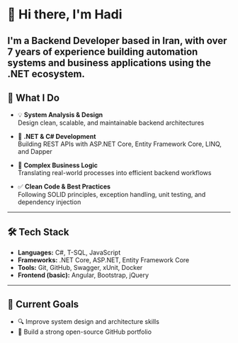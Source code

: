 # 👋 Hi there, I'm Hadi

I'm a **Backend Developer** based in **Iran**, with over 7 years of experience building automation systems and business applications using the **.NET ecosystem**.  
---

## 💼 What I Do

- 💡 **System Analysis & Design**  
  Design clean, scalable, and maintainable backend architectures

- 🔧 **.NET & C# Development**  
  Building REST APIs with ASP.NET Core, Entity Framework Core, LINQ, and Dapper

- 🧠 **Complex Business Logic**  
  Translating real-world processes into efficient backend workflows

- ✅ **Clean Code & Best Practices**  
  Following SOLID principles, exception handling, unit testing, and dependency injection

---

## 🛠 Tech Stack

- **Languages:** C#, T-SQL, JavaScript  
- **Frameworks:** .NET Core, ASP.NET, Entity Framework Core  
- **Tools:** Git, GitHub, Swagger, xUnit, Docker  
- **Frontend (basic):** Angular, Bootstrap, jQuery

---

## 🎯 Current Goals

- 🔍 Improve system design and architecture skills   
- 🚀 Build a strong open-source GitHub portfolio
